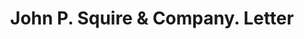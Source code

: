 ---
doi: 10.7916/D86M4JT0
date_other: '1880'
date_other_textual: 1880-1889
form: correspondence
genre:
- Letters (correspondence)
name:
- John P. Squire & Company
object_in_context_url: https://biggert.cul.columbia.edu/items/view/ave_biggert_00406
subject_hierarchical_geographic:
- Boston, Massachusetts, United States
subject_name:
- John P. Squire & Company
title: John P. Squire & Company. Letter
sort_title: John P. Squire & Company. Letter
call_number: ave_biggert_00406
coordinates:
- 42.35805555555556,-71.06361111111111
pid: ave_biggert_00406
identifiers: ave_biggert_00406
permalink: /biggert/ave_biggert_00406/
layout: iiif-image-page
---